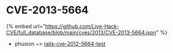 # CVE-2013-5664
{% embed url="https://github.com/Live-Hack-CVE/full_database/blob/main/cves/2013/CVE-2013-5664.json" %}

* phusion ~> [rails-cve-2012-5664-test](https://www.alice-snow.ru/2013/database/cve-2013-5664/rails-cve-2012-5664-test-phusion)
